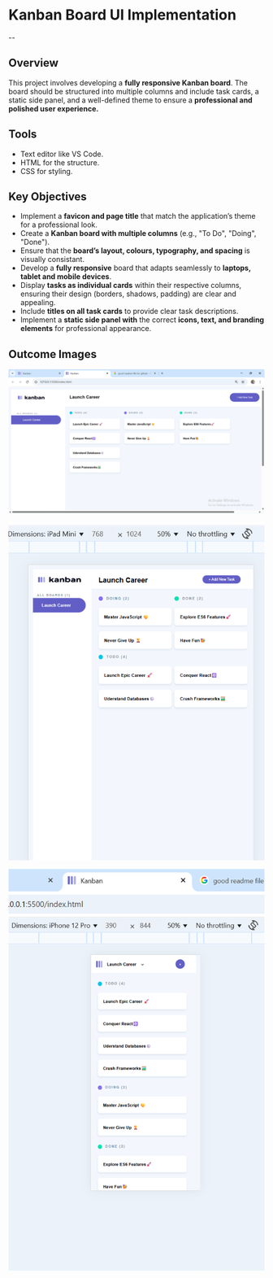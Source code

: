 # Kanban Board UI Implementation
--

## Overview

This project involves developing a **fully responsive Kanban board**. The board should be structured into multiple columns and include task cards, a static side panel, and a well-defined theme to ensure a **professional and polished user experience.**

## Tools

- Text editor like VS Code.
- HTML for the structure.
- CSS for styling.

## Key Objectives

- Implement a **favicon and page title** that match the application’s theme for a professional look.
- Create a **Kanban board with multiple columns** (e.g., "To Do", "Doing", "Done").
- Ensure that the **board’s layout, colours, typography, and spacing** is visually consistant.
- Develop a **fully responsive** board that adapts seamlessly to **laptops, tablet and mobile devices**.
- Display **tasks as individual cards** within their respective columns, ensuring their design (borders, shadows, padding) are clear and appealing.
- Include **titles on all task cards** to provide clear task descriptions.
- Implement a **static side panel with** the correct **icons, text, and branding elements** for professional appearance.

## Outcome Images


![Desktop view](./example-images/Desktop_view.png)

![Tablet view](./example-images/Tablet_view.png)

![Mobile view](./example-images/Mobile_view.png)
